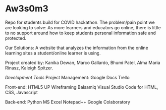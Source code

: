# Aw3s0m3
Repo for students build for COVID hackathon. The problem/pain point we are looking to solve: As more learners and educators go online, there is little to no support around how to keep students personal information safe and protected. 

Our Solutions: A website that analyzes the information from the online learning sites a student/online learner is using. 

Project created by: 
Kanika Dewan,
Marco Gallardo,
Bhumi Patel,
Alma Maria Rinasz,
Kaleigh Spitzer.

*Development Tools*
Project Management:
Google Docs
Trello

Front-end:
HTML5 UP
Wireframing Balsamiq
Visual Studio Code for HTML, CSS, Javascript

Back-end:
Python
MS Excel
Notepad++
Google Colaboratory

